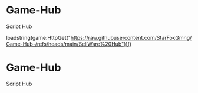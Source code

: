 # Game-Hub
Script Hub 

loadstring(game:HttpGet("https://raw.githubusercontent.com/StarFoxGmng/Game-Hub-/refs/heads/main/SeliWare%20Hub"))()

# Game-Hub
Script Hub 
